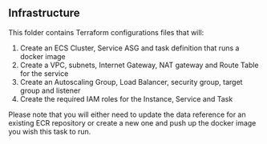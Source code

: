 ## Infrastructure
This folder contains Terraform configurations files that will:
1. Create an ECS Cluster, Service ASG and task definition that runs a docker image
2. Create a VPC, subnets, Internet Gateway, NAT gateway and Route Table for the service
3. Create an Autoscaling Group, Load Balancer, security group, target group and listener
4. Create the required IAM roles for the Instance, Service and Task


Please note that you will either need to update the data reference for an existing ECR repository or create a new one and push up the docker image you wish this task to run.